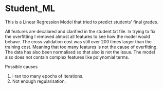 # Student_ML
This is a Linear Regression Model that tried to predict students' final grades. 

All features are decalared and clarified in the student.txt file. 
In trying to fix the overfitting I removed almost all features to see how the model would behave. 
The cross validation cost was still over 200 times larger than the training cost.
Meaning that too many features is not the cause of overfitting. 
The data has also been normalised so that also is not the issue.
The model also does not contain complex features like polynomial terms.

Possible causes
  1. I ran too many epochs of iterations.
  2. Not enough regularisation.
